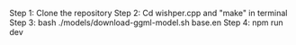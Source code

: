 Step 1: Clone the repository
Step 2: Cd wishper.cpp and "make" in terminal
Step 3: bash ./models/download-ggml-model.sh base.en
Step 4: npm run dev